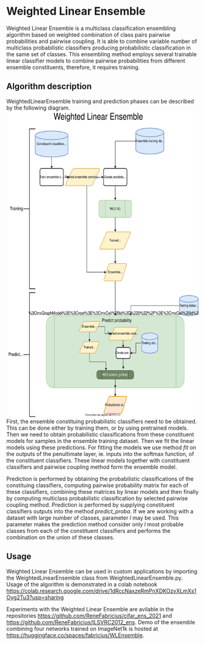 # Weighted Linear Ensemble
Weighted Linear Ensemble is a multiclass classification ensembling algorithm based on weighted combination of class pairs pairwise probabilities and pairwise coupling.
It is able to combine variable number of multiclass probabilistic classifiers producing probabilistic classification in the same set of classes.
This ensembling method employs several trainable linear classifier models to combine pairwise probabilities from different ensemble constituents, therefore, it requires training.

## Algorithm description
WeightedLinearEnsemble training and prediction phases can be described by the following diagram.
<img src="https://github.com/ReneFabricius/weighted_ensembles/blob/master/Weighted%20Linear%20Ensemble%20Flowchart.svg" height="800" />  
First, the ensemble constituing probabilistic classifiers need to be obtained. This can be done either by training them, or by using pretrained models.
Then we need to obtain probabilistic classifications from these constituent models for samples in the ensemble training dataset.
Then we fit the linear models using these predictions. For fitting the models we use method *fit* on the outputs of the penultimate layer, ie. inputs into the softmax function, of the constituent classifiers.
These linear models together with constituent classifiers and pairwise coupling method form the ensemble model.

Prediction is performed by obtaining the probabilistic classifications of the constituing classifiers, computing pairwise probability matrix for each of these classifiers,
combining these matrices by linear models and then finally by computing multiclass probabilistic classification by selected pairwise coupling method.
Prediction is performed by supplying constituent classifiers outputs into the method *predict_proba*. If we are working with a dataset with
large number of classes, parameter *l* may be used. This parameter makes the prediction method consider only *l* most probable classes from each 
of the constituent classifiers and performs the combination on the union of these classes.

## Usage
Weighted Linear Ensemble can be used in custom applications by importing the WeightedLinearEnsemble class from WeightedLinearEnsemble.py.
Usage of the algorithm is demonstrated in a colab notebook https://colab.research.google.com/drive/1dRccNaxzeRmPnXDKOzvXLmXs1Ovg2Tu3?usp=sharing

Experiments with the Weighted Linear Ensemble are avilable in the repositories https://github.com/ReneFabricius/cifar_ens_2021 and https://github.com/ReneFabricius/ILSVRC2012_ens.
Demo of the ensemble combining four networks trained on ImageNet1k is hosted at https://huggingface.co/spaces/fabricius/WLEnsemble.
